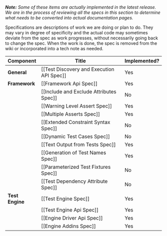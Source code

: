 _**Note:** Some of these items are actually implemented in the latest release. We are in the process of reviewing all the specs in this section to determine what needs to be converted into actual documentation pages._
 
Specifications are descriptions of work we are doing or plan to do. They may vary in degree of specificity and the actual code may sometimes deviate from the spec as work progresses, without necessarily going back to change the spec. When the work is done, the spec is removed from the wiki or incorporated into a tech note as needed.

|  Component      |  Title                                     |  Implemented?  |
|-----------------|--------------------------------------------|----------------|
|  **General**    | [[Test Discovery and Execution API Spec]]  | Yes            |
|  **Framework**  | [[Framework Api Spec]]                     | Yes            |
|                 | [[Include and Exclude Attributes Spec]]    | No             |
|                 | [[Warning Level Assert Spec]]              | Yes            |
|                 | [[Multiple Asserts Spec]]                  | Yes            |
|                 | [[Extended Constraint Syntax Spec]]        | No             |
|                 | [[Dynamic Test Cases Spec]]                | No             |
|                 | [[Text Output from Tests Spec]]            | Yes            |
|                 | [[Generation of Test Names Spec]]          | Yes            |
|                 | [[Parameterized Test Fixtures Spec]]       | No             |
|                 | [[Test Dependency Attribute Spec]]         | No             |
| **Test Engine** | [[Test Engine Spec]]                       | Yes            |
|                 | [[Test Engine Api Spec]]                   | Yes            |
|                 | [[Engine Driver Api Spec]]                 | Yes            |
|                 | [[Engine Addins Spec]]                     | Yes            |
